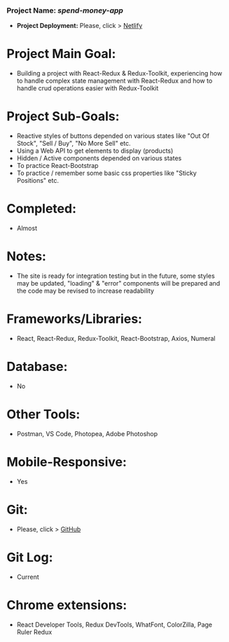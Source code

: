 
### Project Name: *spend-money-app*
- **Project Deployment:** Please, click > [Netlify](https://spend-money-app-barisd.netlify.app/)

# Project Main Goal: 
- Building a project with React-Redux &  Redux-Toolkit, experiencing how to handle complex state management with React-Redux and how to handle crud operations easier with Redux-Toolkit
# Project Sub-Goals: 
- Reactive styles of buttons depended on various states like "Out Of Stock", "Sell / Buy", "No More Sell" etc.
- Using a Web API to get elements to display (products)
- Hidden / Active components depended on various states
- To practice React-Bootstrap
- To practice / remember some basic css properties like "Sticky Positions" etc. 
# Completed: 
- Almost
# Notes:
- The site is ready for integration testing but in the future, some styles may be updated, "loading" & "error" components will be prepared and the code may be revised to increase readability        
# Frameworks/Libraries:
- React, React-Redux, Redux-Toolkit, React-Bootstrap, Axios, Numeral
# Database:
- No
# Other Tools:
- Postman, VS Code, Photopea, Adobe Photoshop
# Mobile-Responsive:
- Yes
# Git:
- Please, click > [GitHub](https://github.com/BarisGc/spend-money-app)
# Git Log:
- Current
# Chrome extensions:
- React Developer Tools, Redux DevTools, WhatFont, ColorZilla, Page Ruler Redux




